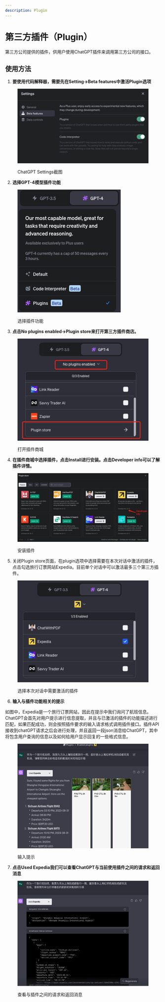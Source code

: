 ```yaml
---
description: Plugin
---
```


# 第三方插件（Plugin）

第三方公司提供的插件，供用户使用ChatGPT插件来调用第三方公司的接口。&#x20;

## 使用方法

1. **要使用代码解释器，需要先在Setting->Beta features中激活Plugin选项**

<figure><img src="../../.gitbook/assets/image (4) (1).png" alt=""><figcaption><p>ChatGPT Settings截图 </p></figcaption></figure>

2. **选择GPT-4模型插件功能**

<figure><img src="../../.gitbook/assets/image (11).png" alt=""><figcaption><p>选择插件功能</p></figcaption></figure>

3. **点击No plugins enabled->Plugin store来打开第三方插件商店。**

<figure><img src="../../.gitbook/assets/image (12).png" alt=""><figcaption><p>打开插件商城</p></figcaption></figure>

4. **在插件商城中选择插件，点击Install进行安装。点击Developer info可以了解插件详情。**

<figure><img src="../../.gitbook/assets/image (13).png" alt=""><figcaption><p>安装插件</p></figcaption></figure>

5. 关闭Plugin store页面，在plugin选项中选择需要在本次对话中激活的插件，点击勾选旅行订票网站Expedia。目前单个对话中可以激活最多三个第三方插件。

<figure><img src="../../.gitbook/assets/image (14).png" alt=""><figcaption><p>选择本次对话中需要激活的插件</p></figcaption></figure>

6. **输入与插件功能相关的提示**

如图中，Expedia是一个旅行订票网站，因此在提示中我们询问了航班信息。ChatGPT会首先对用户提示进行信息提取，并且与已激活的插件的功能描述进行匹配，如果匹配成功，则会按照插件要求的输入请求格式调用插件接口。插件API接收到chatGPT请求之后会进行处理，并且返回一段json消息给ChatGPT，其中将包含用户查询的信息以及如何给用户显示回复的一些格式信息。

<figure><img src="../../.gitbook/assets/image (15).png" alt=""><figcaption><p>输入提示</p></figcaption></figure>

7. **点击Used Expedia我们可以查看ChatGPT与当前使用插件之间的请求和返回消息**

<figure><img src="../../.gitbook/assets/image (16).png" alt=""><figcaption><p>查看与插件之间的请求和返回消息</p></figcaption></figure>

